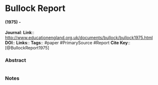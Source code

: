 # Bullock Report
#### (1975) - 
**Journal**: 
**Link**:: http://www.educationengland.org.uk/documents/bullock/bullock1975.html
**DOI**:: 
**Links**:: 
**Tags**:: #paper #PrimarySource #Report
**Cite Key**:: [@BullockReport1975]

### Abstract

```

```

### Notes

